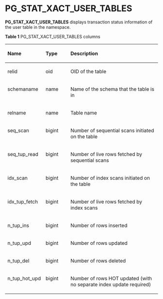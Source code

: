 # PG\_STAT\_XACT\_USER\_TABLES<a name="EN-US_TOPIC_0242385983"></a>

**PG\_STAT\_XACT\_USER\_TABLES**  displays transaction status information of the user table in the namespace.

**Table  1**  PG\_STAT\_XACT\_USER\_TABLES columns

<a name="en-us_topic_0237122456_en-us_topic_0059779022_t5feac31545334b9d8540e5103877b5fd"></a>
<table><thead align="left"><tr id="en-us_topic_0237122456_en-us_topic_0059779022_r5486d731efb849a5b8f38b1b37036dfc"><th class="cellrowborder" valign="top" width="21.529999999999998%" id="mcps1.2.4.1.1"><p id="en-us_topic_0237122456_en-us_topic_0059779022_aa5dedc75f1eb48b3af2d99935ddd0279"><a name="en-us_topic_0237122456_en-us_topic_0059779022_aa5dedc75f1eb48b3af2d99935ddd0279"></a><a name="en-us_topic_0237122456_en-us_topic_0059779022_aa5dedc75f1eb48b3af2d99935ddd0279"></a>Name</p>
</th>
<th class="cellrowborder" valign="top" width="16.64%" id="mcps1.2.4.1.2"><p id="en-us_topic_0237122456_en-us_topic_0059779022_a2eb462fb16cf4321849ef5ffb8b48920"><a name="en-us_topic_0237122456_en-us_topic_0059779022_a2eb462fb16cf4321849ef5ffb8b48920"></a><a name="en-us_topic_0237122456_en-us_topic_0059779022_a2eb462fb16cf4321849ef5ffb8b48920"></a>Type</p>
</th>
<th class="cellrowborder" valign="top" width="61.83%" id="mcps1.2.4.1.3"><p id="en-us_topic_0237122456_en-us_topic_0059779022_afee2aaae789f41ba93d7f3e81c0a07fc"><a name="en-us_topic_0237122456_en-us_topic_0059779022_afee2aaae789f41ba93d7f3e81c0a07fc"></a><a name="en-us_topic_0237122456_en-us_topic_0059779022_afee2aaae789f41ba93d7f3e81c0a07fc"></a>Description</p>
</th>
</tr>
</thead>
<tbody><tr id="en-us_topic_0237122456_en-us_topic_0059779022_ra380196561df41ab9a4a9ff6f2fa5bac"><td class="cellrowborder" valign="top" width="21.529999999999998%" headers="mcps1.2.4.1.1 "><p id="en-us_topic_0237122456_en-us_topic_0059779022_a1a7b430b2bc64d6da50dee1d5123d1e0"><a name="en-us_topic_0237122456_en-us_topic_0059779022_a1a7b430b2bc64d6da50dee1d5123d1e0"></a><a name="en-us_topic_0237122456_en-us_topic_0059779022_a1a7b430b2bc64d6da50dee1d5123d1e0"></a>relid</p>
</td>
<td class="cellrowborder" valign="top" width="16.64%" headers="mcps1.2.4.1.2 "><p id="en-us_topic_0237122456_en-us_topic_0059779022_ad3ac0073c3494e5c95803f56a4fee79a"><a name="en-us_topic_0237122456_en-us_topic_0059779022_ad3ac0073c3494e5c95803f56a4fee79a"></a><a name="en-us_topic_0237122456_en-us_topic_0059779022_ad3ac0073c3494e5c95803f56a4fee79a"></a>oid</p>
</td>
<td class="cellrowborder" valign="top" width="61.83%" headers="mcps1.2.4.1.3 "><p id="en-us_topic_0237122456_en-us_topic_0059779022_a21bb1c5915a748c1b70e0e80c2734022"><a name="en-us_topic_0237122456_en-us_topic_0059779022_a21bb1c5915a748c1b70e0e80c2734022"></a><a name="en-us_topic_0237122456_en-us_topic_0059779022_a21bb1c5915a748c1b70e0e80c2734022"></a>OID of the table</p>
</td>
</tr>
<tr id="en-us_topic_0237122456_en-us_topic_0059779022_rac73579026874f76bd74e13702ac7ac1"><td class="cellrowborder" valign="top" width="21.529999999999998%" headers="mcps1.2.4.1.1 "><p id="en-us_topic_0237122456_en-us_topic_0059779022_a7b322f98c73a496fbf74a33773bf2020"><a name="en-us_topic_0237122456_en-us_topic_0059779022_a7b322f98c73a496fbf74a33773bf2020"></a><a name="en-us_topic_0237122456_en-us_topic_0059779022_a7b322f98c73a496fbf74a33773bf2020"></a>schemaname</p>
</td>
<td class="cellrowborder" valign="top" width="16.64%" headers="mcps1.2.4.1.2 "><p id="en-us_topic_0237122456_en-us_topic_0059779022_a9ca48351771d4b8ca9b65e727f3c4810"><a name="en-us_topic_0237122456_en-us_topic_0059779022_a9ca48351771d4b8ca9b65e727f3c4810"></a><a name="en-us_topic_0237122456_en-us_topic_0059779022_a9ca48351771d4b8ca9b65e727f3c4810"></a>name</p>
</td>
<td class="cellrowborder" valign="top" width="61.83%" headers="mcps1.2.4.1.3 "><p id="en-us_topic_0237122456_en-us_topic_0059779022_ae49e10304f9c44e28c325d898b14fc3c"><a name="en-us_topic_0237122456_en-us_topic_0059779022_ae49e10304f9c44e28c325d898b14fc3c"></a><a name="en-us_topic_0237122456_en-us_topic_0059779022_ae49e10304f9c44e28c325d898b14fc3c"></a>Name of the schema that the table is in</p>
</td>
</tr>
<tr id="en-us_topic_0237122456_en-us_topic_0059779022_r226141ebd9644f268bcb5a56114a087c"><td class="cellrowborder" valign="top" width="21.529999999999998%" headers="mcps1.2.4.1.1 "><p id="en-us_topic_0237122456_en-us_topic_0059779022_a8af4573041f842d8ac9a51ec6d68e1ba"><a name="en-us_topic_0237122456_en-us_topic_0059779022_a8af4573041f842d8ac9a51ec6d68e1ba"></a><a name="en-us_topic_0237122456_en-us_topic_0059779022_a8af4573041f842d8ac9a51ec6d68e1ba"></a>relname</p>
</td>
<td class="cellrowborder" valign="top" width="16.64%" headers="mcps1.2.4.1.2 "><p id="en-us_topic_0237122456_en-us_topic_0059779022_a6fdd345ac4e842399f5aea5cebf502b7"><a name="en-us_topic_0237122456_en-us_topic_0059779022_a6fdd345ac4e842399f5aea5cebf502b7"></a><a name="en-us_topic_0237122456_en-us_topic_0059779022_a6fdd345ac4e842399f5aea5cebf502b7"></a>name</p>
</td>
<td class="cellrowborder" valign="top" width="61.83%" headers="mcps1.2.4.1.3 "><p id="en-us_topic_0237122456_en-us_topic_0059779022_a6412ac3a5b6e4bce8ed3fabfd6dd1c32"><a name="en-us_topic_0237122456_en-us_topic_0059779022_a6412ac3a5b6e4bce8ed3fabfd6dd1c32"></a><a name="en-us_topic_0237122456_en-us_topic_0059779022_a6412ac3a5b6e4bce8ed3fabfd6dd1c32"></a>Table name</p>
</td>
</tr>
<tr id="en-us_topic_0237122456_en-us_topic_0059779022_r1c3b937adefc4ec2960caae7874f4863"><td class="cellrowborder" valign="top" width="21.529999999999998%" headers="mcps1.2.4.1.1 "><p id="en-us_topic_0237122456_en-us_topic_0059779022_a70937293a73c405ca50288a6e824f44b"><a name="en-us_topic_0237122456_en-us_topic_0059779022_a70937293a73c405ca50288a6e824f44b"></a><a name="en-us_topic_0237122456_en-us_topic_0059779022_a70937293a73c405ca50288a6e824f44b"></a>seq_scan</p>
</td>
<td class="cellrowborder" valign="top" width="16.64%" headers="mcps1.2.4.1.2 "><p id="en-us_topic_0237122456_en-us_topic_0059779022_a059a751b762e4ab6ba01d68efe294f54"><a name="en-us_topic_0237122456_en-us_topic_0059779022_a059a751b762e4ab6ba01d68efe294f54"></a><a name="en-us_topic_0237122456_en-us_topic_0059779022_a059a751b762e4ab6ba01d68efe294f54"></a>bigint</p>
</td>
<td class="cellrowborder" valign="top" width="61.83%" headers="mcps1.2.4.1.3 "><p id="en-us_topic_0237122456_en-us_topic_0059779022_a21357d94f1a7496a9eba6af2755919af"><a name="en-us_topic_0237122456_en-us_topic_0059779022_a21357d94f1a7496a9eba6af2755919af"></a><a name="en-us_topic_0237122456_en-us_topic_0059779022_a21357d94f1a7496a9eba6af2755919af"></a>Number of sequential scans initiated on the table</p>
</td>
</tr>
<tr id="en-us_topic_0237122456_en-us_topic_0059779022_r28165f86eb56458a8fe902e0c92e3db0"><td class="cellrowborder" valign="top" width="21.529999999999998%" headers="mcps1.2.4.1.1 "><p id="en-us_topic_0237122456_en-us_topic_0059779022_aae9a11a4c9814216b148b7e538d2ce2b"><a name="en-us_topic_0237122456_en-us_topic_0059779022_aae9a11a4c9814216b148b7e538d2ce2b"></a><a name="en-us_topic_0237122456_en-us_topic_0059779022_aae9a11a4c9814216b148b7e538d2ce2b"></a>seq_tup_read</p>
</td>
<td class="cellrowborder" valign="top" width="16.64%" headers="mcps1.2.4.1.2 "><p id="en-us_topic_0237122456_en-us_topic_0059779022_a2d9b4293acf24b1d943727f4da307e9e"><a name="en-us_topic_0237122456_en-us_topic_0059779022_a2d9b4293acf24b1d943727f4da307e9e"></a><a name="en-us_topic_0237122456_en-us_topic_0059779022_a2d9b4293acf24b1d943727f4da307e9e"></a>bigint</p>
</td>
<td class="cellrowborder" valign="top" width="61.83%" headers="mcps1.2.4.1.3 "><p id="en-us_topic_0237122456_en-us_topic_0059779022_aeff563303aa1419b9cc088a3007c1d7c"><a name="en-us_topic_0237122456_en-us_topic_0059779022_aeff563303aa1419b9cc088a3007c1d7c"></a><a name="en-us_topic_0237122456_en-us_topic_0059779022_aeff563303aa1419b9cc088a3007c1d7c"></a>Number of live rows fetched by sequential scans</p>
</td>
</tr>
<tr id="en-us_topic_0237122456_en-us_topic_0059779022_r62054bc4c0ef4fa38723cf2998faba6b"><td class="cellrowborder" valign="top" width="21.529999999999998%" headers="mcps1.2.4.1.1 "><p id="en-us_topic_0237122456_en-us_topic_0059779022_af0c263be0d444d8a8a222d6a836a247a"><a name="en-us_topic_0237122456_en-us_topic_0059779022_af0c263be0d444d8a8a222d6a836a247a"></a><a name="en-us_topic_0237122456_en-us_topic_0059779022_af0c263be0d444d8a8a222d6a836a247a"></a>idx_scan</p>
</td>
<td class="cellrowborder" valign="top" width="16.64%" headers="mcps1.2.4.1.2 "><p id="en-us_topic_0237122456_en-us_topic_0059779022_a6766993296d040658e3f908026ac6bbd"><a name="en-us_topic_0237122456_en-us_topic_0059779022_a6766993296d040658e3f908026ac6bbd"></a><a name="en-us_topic_0237122456_en-us_topic_0059779022_a6766993296d040658e3f908026ac6bbd"></a>bigint</p>
</td>
<td class="cellrowborder" valign="top" width="61.83%" headers="mcps1.2.4.1.3 "><p id="en-us_topic_0237122456_en-us_topic_0059779022_af137e33e25744f8fbb123f4c311da5eb"><a name="en-us_topic_0237122456_en-us_topic_0059779022_af137e33e25744f8fbb123f4c311da5eb"></a><a name="en-us_topic_0237122456_en-us_topic_0059779022_af137e33e25744f8fbb123f4c311da5eb"></a>Number of index scans initiated on the table</p>
</td>
</tr>
<tr id="en-us_topic_0237122456_en-us_topic_0059779022_r0d859d67867a417593eb02376d17f48e"><td class="cellrowborder" valign="top" width="21.529999999999998%" headers="mcps1.2.4.1.1 "><p id="en-us_topic_0237122456_en-us_topic_0059779022_a5453acc32b044ae6ae624ff0a5390923"><a name="en-us_topic_0237122456_en-us_topic_0059779022_a5453acc32b044ae6ae624ff0a5390923"></a><a name="en-us_topic_0237122456_en-us_topic_0059779022_a5453acc32b044ae6ae624ff0a5390923"></a>idx_tup_fetch</p>
</td>
<td class="cellrowborder" valign="top" width="16.64%" headers="mcps1.2.4.1.2 "><p id="en-us_topic_0237122456_en-us_topic_0059779022_ae1596deb84f94b6a90367e81e4285369"><a name="en-us_topic_0237122456_en-us_topic_0059779022_ae1596deb84f94b6a90367e81e4285369"></a><a name="en-us_topic_0237122456_en-us_topic_0059779022_ae1596deb84f94b6a90367e81e4285369"></a>bigint</p>
</td>
<td class="cellrowborder" valign="top" width="61.83%" headers="mcps1.2.4.1.3 "><p id="en-us_topic_0237122456_en-us_topic_0059779022_a52828599c8124a27a22f8f3a5525e282"><a name="en-us_topic_0237122456_en-us_topic_0059779022_a52828599c8124a27a22f8f3a5525e282"></a><a name="en-us_topic_0237122456_en-us_topic_0059779022_a52828599c8124a27a22f8f3a5525e282"></a>Number of live rows fetched by index scans</p>
</td>
</tr>
<tr id="en-us_topic_0237122456_en-us_topic_0059779022_rf02c7ed2fa9b4f7bb1577445a222a38c"><td class="cellrowborder" valign="top" width="21.529999999999998%" headers="mcps1.2.4.1.1 "><p id="en-us_topic_0237122456_en-us_topic_0059779022_a243343a026be4aedb1b05de2827e3ee0"><a name="en-us_topic_0237122456_en-us_topic_0059779022_a243343a026be4aedb1b05de2827e3ee0"></a><a name="en-us_topic_0237122456_en-us_topic_0059779022_a243343a026be4aedb1b05de2827e3ee0"></a>n_tup_ins</p>
</td>
<td class="cellrowborder" valign="top" width="16.64%" headers="mcps1.2.4.1.2 "><p id="en-us_topic_0237122456_en-us_topic_0059779022_a6f96fdcd1dfa4fd7b2f672556a6221a8"><a name="en-us_topic_0237122456_en-us_topic_0059779022_a6f96fdcd1dfa4fd7b2f672556a6221a8"></a><a name="en-us_topic_0237122456_en-us_topic_0059779022_a6f96fdcd1dfa4fd7b2f672556a6221a8"></a>bigint</p>
</td>
<td class="cellrowborder" valign="top" width="61.83%" headers="mcps1.2.4.1.3 "><p id="en-us_topic_0237122456_en-us_topic_0059779022_a967578927e33436b8c036339fa193953"><a name="en-us_topic_0237122456_en-us_topic_0059779022_a967578927e33436b8c036339fa193953"></a><a name="en-us_topic_0237122456_en-us_topic_0059779022_a967578927e33436b8c036339fa193953"></a>Number of rows inserted</p>
</td>
</tr>
<tr id="en-us_topic_0237122456_en-us_topic_0059779022_r24b69556160d40d8b2ccda3ae3d3c45b"><td class="cellrowborder" valign="top" width="21.529999999999998%" headers="mcps1.2.4.1.1 "><p id="en-us_topic_0237122456_en-us_topic_0059779022_a7713d04724594d8393fcacc7d4fc0911"><a name="en-us_topic_0237122456_en-us_topic_0059779022_a7713d04724594d8393fcacc7d4fc0911"></a><a name="en-us_topic_0237122456_en-us_topic_0059779022_a7713d04724594d8393fcacc7d4fc0911"></a>n_tup_upd</p>
</td>
<td class="cellrowborder" valign="top" width="16.64%" headers="mcps1.2.4.1.2 "><p id="en-us_topic_0237122456_en-us_topic_0059779022_aae8dece9921d4c31aba0608c7ad09a31"><a name="en-us_topic_0237122456_en-us_topic_0059779022_aae8dece9921d4c31aba0608c7ad09a31"></a><a name="en-us_topic_0237122456_en-us_topic_0059779022_aae8dece9921d4c31aba0608c7ad09a31"></a>bigint</p>
</td>
<td class="cellrowborder" valign="top" width="61.83%" headers="mcps1.2.4.1.3 "><p id="en-us_topic_0237122456_en-us_topic_0059779022_a32ecdc53663f40a780d686732ca17bb5"><a name="en-us_topic_0237122456_en-us_topic_0059779022_a32ecdc53663f40a780d686732ca17bb5"></a><a name="en-us_topic_0237122456_en-us_topic_0059779022_a32ecdc53663f40a780d686732ca17bb5"></a>Number of rows updated</p>
</td>
</tr>
<tr id="en-us_topic_0237122456_en-us_topic_0059779022_r623c537030e64b6abb99a08464646289"><td class="cellrowborder" valign="top" width="21.529999999999998%" headers="mcps1.2.4.1.1 "><p id="en-us_topic_0237122456_en-us_topic_0059779022_a7460fce627ce4644abf15628c3e7625e"><a name="en-us_topic_0237122456_en-us_topic_0059779022_a7460fce627ce4644abf15628c3e7625e"></a><a name="en-us_topic_0237122456_en-us_topic_0059779022_a7460fce627ce4644abf15628c3e7625e"></a>n_tup_del</p>
</td>
<td class="cellrowborder" valign="top" width="16.64%" headers="mcps1.2.4.1.2 "><p id="en-us_topic_0237122456_en-us_topic_0059779022_a4c77022d644b42afb64fba2cd6baa1f5"><a name="en-us_topic_0237122456_en-us_topic_0059779022_a4c77022d644b42afb64fba2cd6baa1f5"></a><a name="en-us_topic_0237122456_en-us_topic_0059779022_a4c77022d644b42afb64fba2cd6baa1f5"></a>bigint</p>
</td>
<td class="cellrowborder" valign="top" width="61.83%" headers="mcps1.2.4.1.3 "><p id="en-us_topic_0237122456_en-us_topic_0059779022_a6d902a9e18904792879f9f771dd15e89"><a name="en-us_topic_0237122456_en-us_topic_0059779022_a6d902a9e18904792879f9f771dd15e89"></a><a name="en-us_topic_0237122456_en-us_topic_0059779022_a6d902a9e18904792879f9f771dd15e89"></a>Number of rows deleted</p>
</td>
</tr>
<tr id="en-us_topic_0237122456_en-us_topic_0059779022_r85070b1fb6514c718606c47ebbf2b905"><td class="cellrowborder" valign="top" width="21.529999999999998%" headers="mcps1.2.4.1.1 "><p id="en-us_topic_0237122456_en-us_topic_0059779022_a1142382b04f441dca579c2c59da5944c"><a name="en-us_topic_0237122456_en-us_topic_0059779022_a1142382b04f441dca579c2c59da5944c"></a><a name="en-us_topic_0237122456_en-us_topic_0059779022_a1142382b04f441dca579c2c59da5944c"></a>n_tup_hot_upd</p>
</td>
<td class="cellrowborder" valign="top" width="16.64%" headers="mcps1.2.4.1.2 "><p id="en-us_topic_0237122456_en-us_topic_0059779022_ae81247a57aa040f0905f052aae4807dd"><a name="en-us_topic_0237122456_en-us_topic_0059779022_ae81247a57aa040f0905f052aae4807dd"></a><a name="en-us_topic_0237122456_en-us_topic_0059779022_ae81247a57aa040f0905f052aae4807dd"></a>bigint</p>
</td>
<td class="cellrowborder" valign="top" width="61.83%" headers="mcps1.2.4.1.3 "><p id="en-us_topic_0237122456_en-us_topic_0059779022_a2d2b84fb887240458bbd12a07e3dddc3"><a name="en-us_topic_0237122456_en-us_topic_0059779022_a2d2b84fb887240458bbd12a07e3dddc3"></a><a name="en-us_topic_0237122456_en-us_topic_0059779022_a2d2b84fb887240458bbd12a07e3dddc3"></a>Number of rows HOT updated (with no separate index update required)</p>
</td>
</tr>
</tbody>
</table>

